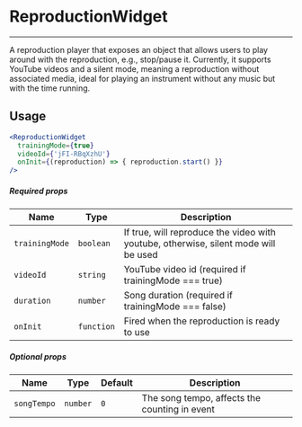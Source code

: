 # ReproductionWidget

<!-- STORY -->

<hr>

A reproduction player that exposes an object that allows users to play around with the reproduction, e.g., stop/pause it.
Currently, it supports YouTube videos and a silent mode, meaning a reproduction without associated media, ideal for playing an instrument without any music but with the time running.


## Usage

```jsx
<ReproductionWidget
  trainingMode={true}
  videoId={'jFI-RBqXzhU'}
  onInit={(reproduction) => { reproduction.start() }}
/>
```

##### Required props

| Name           | Type       | Description                                                                         |
|----------------|------------|-------------------------------------------------------------------------------------|
| `trainingMode` | `boolean`  | If true, will reproduce the video with youtube, otherwise, silent mode will be used |
| `videoId`      | `string`   | YouTube video id (required if trainingMode === true)                                |
| `duration`     | `number`   | Song duration (required if trainingMode === false)                                  |
| `onInit`       | `function` | Fired when the reproduction is ready to use                                         |   

##### Optional props

| Name            | Type       | Default | Description                                   |
| --------------- |------------|---------|-----------------------------------------------|
| `songTempo`     | `number`   | `0`     | The song tempo, affects the counting in event |
